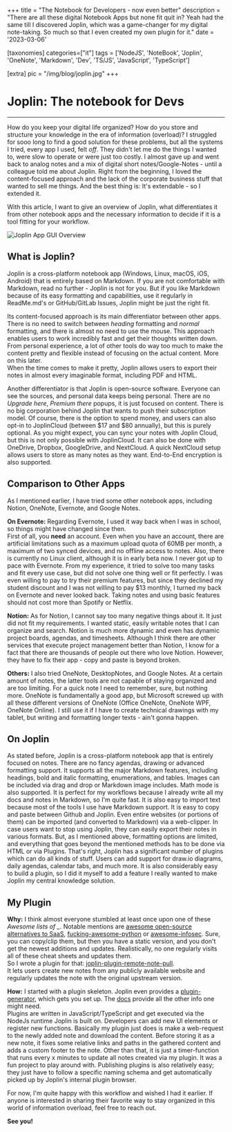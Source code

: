 +++
title = "The Notebook for Developers - now even better"
description = "There are all these digital Notebook Apps but none fit quit in? Yeah had the same till I discovered Joplin, which was a game-changer for my digital note-taking. So much so that I even created my own plugin for it."
date = '2023-03-06'

[taxonomies]
categories=["it"]
tags = ['NodeJS', 'NoteBook', 'Joplin', 'OneNote', 'Markdown', 'Dev', 'TS/JS', 'JavaScript', 'TypeScript']

[extra]
pic = "/img/blog/joplin.jpg"
+++

# Joplin: The notebook for Devs
---
How do you keep your digital life organized? How do you store and structure your knowledge in the era of information (overload)? I struggled for sooo long to find a good solution for these problems, but all the systems I tried, every app I used, felt *off*. They didn't let me do the things I wanted to, were slow to operate or were just too costly. I almost gave up and went back to analog notes and a mix of digital short notes/Google-Notes - until a colleague told me about Joplin. Right from the beginning, I loved the content-focused approach and the lack of the corporate business stuff that wanted to sell me things. And the best thing is: It's extendable - so I extended it.  

With this article, I want to give an overview of Joplin, what differentiates it from other notebook apps and the necessary information to decide if it is a tool fitting for your workflow.

![Joplin App GUI Overview](/img/blog/joplin.png)

## What is Joplin?
Joplin is a cross-platform notebook app (Windows, Linux, macOS, iOS, Android) that is entirely based on Markdown. If you are not comfortable with Markdown, read no further - Joplin is not for you. But if you like Markdown because of its easy formatting and capabilities, use it regularly in ReadMe.md's or GitHub/GitLab Issues, Joplin might be just the right fit.

Its content-focused approach is its main differentiator between other apps. There is no need to switch between *heading* formatting and *normal* formatting, and there is almost no need to use the mouse. This approach enables users to work incredibly fast and get their thoughts written down. From personal experience, a lot of other tools do way too much to make the content pretty and flexible instead of focusing on the actual content. More on this later.  
When the time comes to make it pretty, Joplin allows users to export their notes in almost every imaginable format, including PDF and HTML.

Another differentiator is that Joplin is open-source software. Everyone can see the sources, and personal data keeps being personal. There are no *Upgrade here*, *Premium there* popups, it is just focused on content. There is no big corporation behind Joplin that wants to push their subscription model. Of course, there is the option to spend money, and users can also opt-in to JoplinCloud (between \$17 and \$80 annually), but this is purely optional. As you might expect, you can sync your notes with Joplin Cloud, but this is not only possible with JoplinCloud. It can also be done with OneDrive, Dropbox, GoogleDrive, and NextCloud. A quick NextCloud setup allows users to store as many notes as they want. End-to-End encryption is also supported.

## Comparison to Other Apps
As I mentioned earlier, I have tried some other notebook apps, including Notion, OneNote, Evernote, and Google Notes.

**On Evernote:**
Regarding Evernote, I used it way back when I was in school, so things might have changed since then.  
First of all, you **need** an account. Even when you have an account, there are artificial limitations such as a maximum upload quota of 60MB per month, a maximum of two synced devices, and no offline access to notes. Also, there is currently no Linux client, although it is in early beta now. I never got up to pace with Evernote. From my experience, it tried to solve too many tasks and fit every use case, but did not solve one thing well or fit perfectly. I was even willing to pay to try their premium features, but since they declined my student discount and I was not willing to pay $13 monthly, I turned my back on Evernote and never looked back. Taking notes and using basic features should not cost more than Spotify or Netflix.

**Notion:**
As for Notion, I cannot say too many negative things about it. It just did not fit my requirements. I wanted static, easily writable notes that I can organize and search. Notion is much more dynamic and even has dynamic project boards, agendas, and timesheets. Although I think there are other services that execute project management better than Notion, I know for a fact that there are thousands of people out there who love Notion. However, they have to fix their app - copy and paste is beyond broken.

**Others:**
I also tried OneNote, DesktopNotes, and Google Notes. At a certain amount of notes, the latter tools are not capable of staying organized and are too limiting. For a quick note I need to remember, sure, but nothing more. OneNote is fundamentally a good app, but Microsoft screwed up with all these different versions of OneNote (Office OneNote, OneNote WPF, OneNote Online). I still use it if I have to create technical drawings with my tablet, but writing and formatting longer texts - ain't gonna happen.


## On Joplin
As stated before, Joplin is a cross-platform notebook app that is entirely focused on notes. There are no fancy agendas, drawing or advanced formatting support. It supports all the major Markdown features, including headings, bold and italic formatting, enumerations, and tables. Images can be included via drag and drop or Markdown image includes. Math mode is also supported. It is perfect for my workflows because I already write all my docs and notes in Markdown, so I'm quite fast. It is also easy to import text because most of the tools I use have Markdown support. It is easy to copy and paste between Github and Joplin. Even entire websites (or portions of them) can be imported (and converted to Markdown) via a web-clipper. In case users want to stop using Joplin, they can easily export their notes in various formats. But, as I mentioned above, formatting options are limited, and everything that goes beyond the mentioned methods has to be done via HTML or via Plugins. That's right, Joplin has a significant number of plugins which can do all kinds of stuff. Users can add support for draw.io diagrams, daily agendas, calendar tabs, and much more. It is also considerably easy to build a plugin, so I did it myself to add a feature I really wanted to make Joplin my central knowledge solution.

## My Plugin
**Why:** I think almost everyone stumbled at least once upon one of these *Awesome lists of _*. Notable mentions are [awesome open-source alternatives to SaaS](https://github.com/RunaCapital/awesome-oss-alternatives), [fucking-awesome-python](https://github.com/trananhkma/fucking-awesome-python) or [awesome-infosec](https://github.com/onlurking/awesome-infosec). Sure, you can copy/clip them, but then you have a static version, and you don't get the newest additions and updates. Realistically, no one regularly visits all of these cheat sheets and updates them.  
So I wrote a plugin for that: [joplin-plugin-remote-note-pull](https://github.com/hegerdes/joplin-plugin-remote-note-pull).  
It lets users create new notes from any publicly available website and regularly updates the note with the original upstream version.

**How:** I started with a plugin skeleton. Joplin even provides a [plugin-generator](https://github.com/laurent22/joplin/tree/dev/packages/generator-joplin), which gets you set up. The [docs](https://joplinapp.org/api/get_started/plugins/) provide all the other info one might need.  
Plugins are written in JavaScript/TypeScript and get executed via the NodeJs runtime Joplin is built on. Developers can add new UI elements or register new functions. Basically my plugin just does is make a web-request to the newly added note and download the content. Before storing it as a new note, it fixes some relative links and paths in the gathered content and adds a custom footer to the note. Other than that, it is just a timer-function that runs every x minutes to update all notes created via my plugin. It was a fun project to play around with. Publishing plugins is also relatively easy; they just have to follow a specific naming schema and get automatically picked up by Joplin's internal plugin browser.

For now, I'm quite happy with this workflow and wished I had it earlier. If anyone is interested in sharing their favorite way to stay organized in this world of information overload, feel free to reach out.

**See you!**
